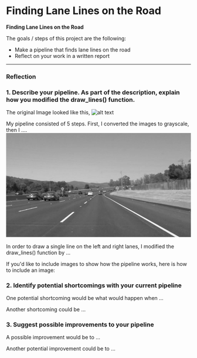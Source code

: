 # **Finding Lane Lines on the Road** 

**Finding Lane Lines on the Road**

The goals / steps of this project are the following:
* Make a pipeline that finds lane lines on the road
* Reflect on your work in a written report


[//]: # (Image References)
[image0]: ./test_images/solidWhiteCurve.jpg
[image1]: ./test_images_output/solidWhiteCurve_step1_grayscale.jpg "Grayscale"

---

### Reflection

### 1. Describe your pipeline. As part of the description, explain how you modified the draw_lines() function.

The original Image looked like this,
![alt text][image0]

My pipeline consisted of 5 steps. First, I converted the images to grayscale, then I .... 
![alt text][image1]

In order to draw a single line on the left and right lanes, I modified the draw_lines() function by ...

If you'd like to include images to show how the pipeline works, here is how to include an image: 



### 2. Identify potential shortcomings with your current pipeline


One potential shortcoming would be what would happen when ... 

Another shortcoming could be ...


### 3. Suggest possible improvements to your pipeline

A possible improvement would be to ...

Another potential improvement could be to ...
